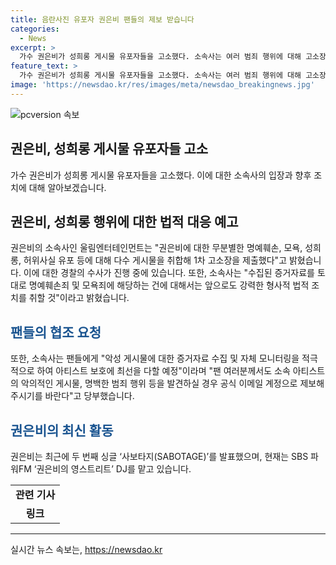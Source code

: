 ```yaml
---
title: 음란사진 유포자 권은비 팬들의 제보 받습니다
categories:
  - News
excerpt: >
  가수 권은비가 성희롱 게시물 유포자들을 고소했다. 소속사는 여러 범죄 행위에 대해 고소장을 제출하고, 현재 경찰이 수사 중이다. 앞으로는 강력한 법적 조치를 취할 것을 예고하며, 악성 게시물에 대한 증거자료 수집 및 모니터링을 강화할 예정이라고 밝혔다. 팬들에게는 악의적인 게시물이나 범죄 행위를 발견하면 공식 이메일로 제보해 주기를 요청했다. 현재 권은비는 사보타지(SABOTAGE)를 발표하고, SBS 파워FM 권은비의 영스트리트 DJ를 맡고 있다.
feature_text: >
  가수 권은비가 성희롱 게시물 유포자들을 고소했다. 소속사는 여러 범죄 행위에 대해 고소장을 제출하고, 현재 경찰이 수사 중이다. 앞으로는 강력한 법적 조치를 취할 것을 예고하며, 악성 게시물에 대한 증거자료 수집 및 모니터링을 강화할 예정이라고 밝혔다. 팬들에게는 악의적인 게시물이나 범죄 행위를 발견하면 공식 이메일로 제보해 주기를 요청했다. 현재 권은비는 사보타지(SABOTAGE)를 발표하고, SBS 파워FM 권은비의 영스트리트 DJ를 맡고 있다.
image: 'https://newsdao.kr/res/images/meta/newsdao_breakingnews.jpg'
---
```


<p><img src="https://newsdao.kr/res/images/meta/newsdao_breakingnews.jpg" alt="pcversion 속보" /></p>

<h2 data-ke-size="size26">권은비, 성희롱 게시물 유포자들 고소</h2>

<p data-ke-size="size16">가수 권은비가 성희롱 게시물 유포자들을 고소했다. 이에 대한 소속사의 입장과 향후 조치에 대해 알아보겠습니다.</p>

<h2>권은비, 성희롱 행위에 대한 법적 대응 예고</h2>

<p data-ke-size="size16">권은비의 소속사인 울림엔터테인먼트는 "권은비에 대한 무분별한 명예훼손, 모욕, 성희롱, 허위사실 유포 등에 대해 다수 게시물을 취합해 1차 고소장을 제출했다"고 밝혔습니다. 이에 대한 경찰의 수사가 진행 중에 있습니다. 또한, 소속사는 "수집된 증거자료를 토대로 명예훼손죄 및 모욕죄에 해당하는 건에 대해서는 앞으로도 강력한 형사적 법적 조치를 취할 것"이라고 밝혔습니다.</p>

<h2><b><span style="color: #1a5490;">팬들의 협조 요청</span></b></h2>

<p data-ke-size="size16">또한, 소속사는 팬들에게 "악성 게시물에 대한 증거자료 수집 및 자체 모니터링을 적극적으로 하여 아티스트 보호에 최선을 다할 예정"이라며 "팬 여러분께서도 소속 아티스트의 악의적인 게시물, 명백한 범죄 행위 등을 발견하실 경우 공식 이메일 계정으로 제보해 주시기를 바란다"고 당부했습니다.</p>

<h2><b><span style="color: #1a5490;">권은비의 최신 활동</span></b></h2>

<p data-ke-size="size16">권은비는 최근에 두 번째 싱글 ‘사보타지(SABOTAGE)’를 발표했으며, 현재는 SBS 파워FM ‘권은비의 영스트리트’ DJ를 맡고 있습니다.</p>

<table>
    <tr>
        <td style="text-align: center; height: 17px;"><b>관련 기사</b></td>
    </tr>
    <tr>
        <td style="text-align: center; height: 17px;"><b>링크</b></td>
    </tr>
</table>

<p><hr></p>
실시간 뉴스 속보는, <a href="https://newsdao.kr" rel="dofollow">https://newsdao.kr</a>


